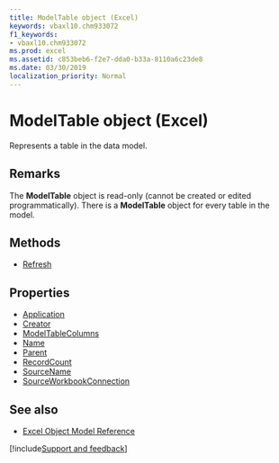```yaml
---
title: ModelTable object (Excel)
keywords: vbaxl10.chm933072
f1_keywords:
- vbaxl10.chm933072
ms.prod: excel
ms.assetid: c853beb6-f2e7-dda0-b33a-8110a6c23de8
ms.date: 03/30/2019
localization_priority: Normal
---
```



# ModelTable object (Excel)

Represents a table in the data model.


## Remarks

The **ModelTable** object is read-only (cannot be created or edited programmatically). There is a **ModelTable** object for every table in the model.

## Methods

- [Refresh](Excel.modeltable.refresh.md)

## Properties

- [Application](Excel.modeltable.application.md)
- [Creator](Excel.modeltable.creator.md)
- [ModelTableColumns](Excel.modeltable.modeltablecolumns.md)
- [Name](Excel.modeltable.name.md)
- [Parent](Excel.modeltable.parent.md)
- [RecordCount](Excel.modeltable.recordcount.md)
- [SourceName](Excel.modeltable.sourcename.md)
- [SourceWorkbookConnection](Excel.modeltable.sourceworkbookconnection.md)


## See also

- [Excel Object Model Reference](overview/Excel/object-model.md)

[!include[Support and feedback](~/includes/feedback-boilerplate.md)]